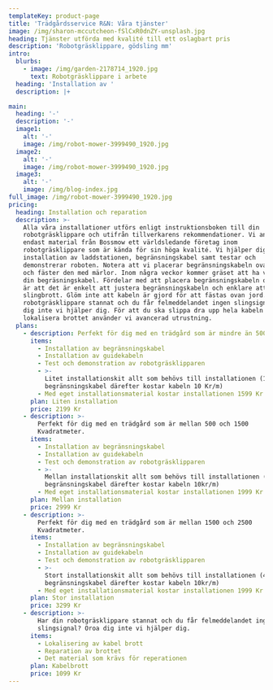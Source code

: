 ```yaml
---
templateKey: product-page
title: 'Trädgårdsservice R&N: Våra tjänster'
image: /img/sharon-mccutcheon-fSlCxR0dnZY-unsplash.jpg
heading: Tjänster utförda med kvalité till ett oslagbart pris
description: 'Robotgräsklippare, gödsling mm'
intro:
  blurbs:
    - image: /img/garden-2178714_1920.jpg
      text: Robotgräsklippare i arbete
  heading: 'Installation av '
  description: |+

main:
  heading: '-'
  description: '-'
  image1:
    alt: '-'
    image: /img/robot-mower-3999490_1920.jpg
  image2:
    alt: '-'
    image: /img/robot-mower-3999490_1920.jpg
  image3:
    alt: '-'
    image: /img/blog-index.jpg
full_image: /img/robot-mower-3999490_1920.jpg
pricing:
  heading: Installation och reparation
  description: >-
    Alla våra installationer utförs enligt instruktionsboken till din
    robotgräsklippare och utifrån tillverkarens rekommendationer. Vi använder
    endast material från Bossmow ett världsledande företag inom
    robotgräsklippare som är kända för sin höga kvalité. Vi hjälper dig med
    installation av laddstationen, begränsningskabel samt testar och
    demonstrerar roboten. Notera att vi placerar begränsningskabeln ovan jord
    och fäster den med märlor. Inom några veckor kommer gräset att ha växt över
    din begräsningskabel. Fördelar med att placera begränsningskabeln ovan jord
    är att det är enkelt att justera begränsningskabeln och enklare att upptäcka
    slingbrott. Glöm inte att kabeln är gjord för att fästas ovan jord.  Har din
    robotgräsklippare stannat och du får felmeddelandet ingen slingsignal? Oroa
    dig inte vi hjälper dig. För att du ska slippa dra upp hela kabeln för att
    lokalisera brottet använder vi avancerad utrustning. 
  plans:
    - description: Perfekt för dig med en trädgård som är mindre än 500 Kvadratmeter
      items:
        - Installation av begränsningskabel
        - Installation av guidekabeln
        - Test och demonstration av robotgräsklipparen
        - >-
          Litet installationskit allt som behövs till installationen (150 meter
          begränsningskabel därefter kostar kabeln 10 Kr/m)
        - Med eget installationsmaterial kostar installationen 1599 Kr
      plan: Liten installation
      price: 2199 Kr
    - description: >-
        Perfekt för dig med en trädgård som är mellan 500 och 1500
        Kvadratmeter. 
      items:
        - Installation av begränsningskabel
        - Installation av guidekabeln
        - Test och demonstration av robotgräsklipparen
        - >-
          Mellan installationskit allt som behövs till installationen (250 meter
          begränsningskabel därefter kostar kabeln 10kr/m)
        - Med eget installationsmaterial kostar installationen 1999 Kr
      plan: Mellan installation
      price: 2999 Kr
    - description: >-
        Perfekt för dig med en trädgård som är mellan 1500 och 2500
        Kvadratmeter. 
      items:
        - Installation av begränsningskabel
        - Installation av guidekabeln
        - Test och demonstration av robotgräsklipparen
        - >-
          Stort installationskit allt som behövs till installationen (400 meter
          begränsningskabel därefter kostar kabeln 10kr/m)
        - Med eget installationsmaterial kostar installationen 1999 Kr
      plan: Stor installation
      price: 3299 Kr
    - description: >-
        Har din robotgräsklippare stannat och du får felmeddelandet ingen
        slingsignal? Oroa dig inte vi hjälper dig. 
      items:
        - Lokalisering av kabel brott
        - Reparation av brottet
        - Det material som krävs för reperationen
      plan: Kabelbrott
      price: 1099 Kr
---
```


